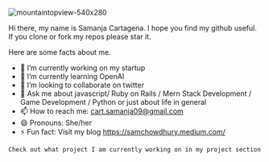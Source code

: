 ![mountaintopview-540x280](https://user-images.githubusercontent.com/70960407/134089773-664cf052-2ad2-4eb5-b940-ef16ded69406.jpg)

Hi there, my name is Samanja Cartagena. I hope you find my github useful. If you clone or fork my repos please star it.

Here are some facts about me.
- 🔭 I’m currently working on my startup
- 🌱 I’m currently learning OpenAI 
- 👯 I’m looking to collaborate on twitter
- 💬 Ask me about javascript/ Ruby on Rails / Mern Stack Development / Game Development / Python or just about life in general
- 📫 How to reach me: cart.samanja09@gmail.com
- 😄 Pronouns: She/her
- ⚡ Fun fact: Visit my blog https://samchowdhury.medium.com/
```
Check out what project I am currently working on in my project section

```

